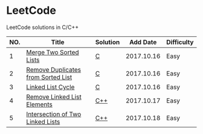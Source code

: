 # LeetCode  
LeetCode solutions in C/C++


|NO.|Title|Solution|Add Date|Difficulty|
|---|-----|--------|--------|----------|
|1|[Merge Two Sorted Lists][1]|[C](01.Merge%20Two%20Sorted%20Lists/solution.cpp)|2017.10.16|Easy|
|2|[Remove Duplicates from Sorted List][2]|[C](002.Remove%20Duplicates%20from%20Sorted%20List/solution.cpp)|2017.10.16|Easy|
|3|[Linked List Cycle][3]|[C](003.Linked%20List%20Cycle/solution.cpp)|2017.10.16|Easy|
|4|[Remove Linked List Elements][4]|[C++](004.Remove%20Linked%20List%20Elements/solution.cpp)|2017.10.17|Easy|
|5|[Intersection of Two Linked Lists][5]|[C++](005.Intersection%20of%20Two%20Linked%20Lists/solution.cpp)|2017.10.18|Easy|

[1]:https://leetcode.com/problems/merge-two-sorted-lists/description/
[2]:https://leetcode.com/problems/remove-duplicates-from-sorted-list/description/
[3]:https://leetcode.com/problems/linked-list-cycle/description/
[4]:https://leetcode.com/problems/remove-linked-list-elements/description/
[5]:https://leetcode.com/problems/intersection-of-two-linked-lists/description/
